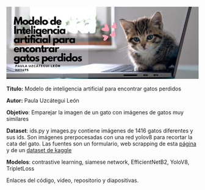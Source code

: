 ![Banner Image](banner.jpg)

**Titulo:** Modelo de inteligencia artificial para encontrar gatos perdidos

**Autor:** Paula Uzcátegui León

**Objetivo**: Emparejar la imagen de un gato con imágenes de gatos muy similares

**Dataset**: ids.py y images.py contiene imágenes de 1416 gatos diferentes y sus ids. Son imágenes prerpocesadas con una red yolov8 para recortar la cata del gato. Las fuentes son un formulario, web scrapping de esta [página](https://www.petfinder.com/) y de un [dataset de kaggle](https://www.kaggle.com/datasets/aleksandrdremov/cat-faces-detection)

**Modelos**: contrastive learning, siamese network, EfficientNetB2, YoloV8, TripletLoss

Enlaces del código, video, repositorio y diapositivas.



